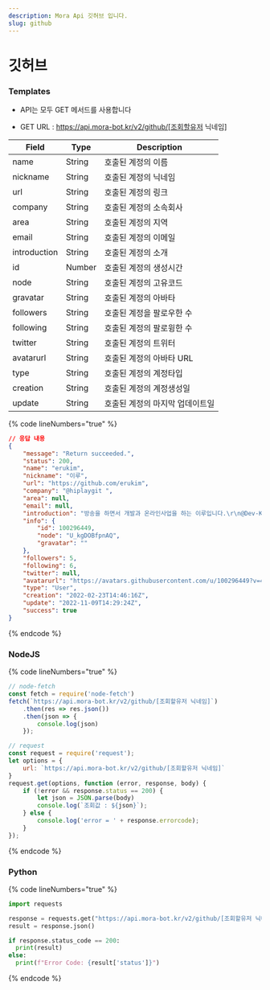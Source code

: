 ```yaml
---
description: Mora Api 깃허브 입니다.
slug: github
---
```


# 깃허브

### Templates

* API는 모두 GET 메서드를 사용합니다

* GET URL : https://api.mora-bot.kr/v2/github/[조회할유저 닉네임]

| Field | Type | Description |
| ------ | ------ | ------ |
| name | String | 호출된 계정의 이름 |
| nickname | String | 호출된 계정의 닉네임 |
| url | String | 호출된 계정의 링크 |
| company | String | 호출된 계정의 소속회사 |
| area | String | 호출된 계정의 지역 |
| email | String | 호출된 계정의 이메일 |
| introduction | String | 호출된 계정의 소개 |
| id | Number | 호출된 계정의 생성시간 |
| node | String | 호출된 계정의 고유코드 |
| gravatar | String | 호출된 계정의 아바타 |
| followers | String | 호출된 계정을 팔로우한 수 |
| following | String | 호출된 계정의 팔로윙한 수 |
| twitter | String | 호출된 계정의 트위터 |
| avatarurl | String | 호출된 계정의 아바타 URL |
| type | String | 호출된 계정의 계정타입 |
| creation | String | 호출된 계정의 계정생성일 |
| update | String | 호출된 계정의 마지막 업데이트일 |

{% code lineNumbers="true" %}
```json
// 응답 내용
{
    "message": "Return succeeded.",
    "status": 200,
    "name": "erukim",
    "nickname": "이루",
    "url": "https://github.com/erukim",
    "company": "@hiplaygit ",
    "area": null,
    "email": null,
    "introduction": "방송을 하면서 개발과 온라인사업을 하는 이루입니다.\r\n@Dev-Korea-Server @MORA-Team @Team-Laon @Team-Social-Dev ",
    "info": {
        "id": 100296449,
        "node": "U_kgDOBfpnAQ",
        "gravatar": ""
    },
    "followers": 5,
    "following": 6,
    "twitter": null,
    "avatarurl": "https://avatars.githubusercontent.com/u/100296449?v=4",
    "type": "User",
    "creation": "2022-02-23T14:46:16Z",
    "update": "2022-11-09T14:29:24Z",
    "success": true
}
```
{% endcode %}

### NodeJS

{% code lineNumbers="true" %}
```javascript
// node-fetch
const fetch = require('node-fetch')
fetch(`https://api.mora-bot.kr/v2/github/[조회할유저 닉네임]`)
    .then(res => res.json())
    .then(json => {
        console.log(json)
    });

// request
const request = require('request');
let options = {
    url: `https://api.mora-bot.kr/v2/github/[조회할유저 닉네임]`
}
request.get(options, function (error, response, body) {
    if (!error && response.status == 200) {
        let json = JSON.parse(body)
        console.log(`조회값 : ${json}`);
    } else {
        console.log('error = ' + response.errorcode);
    }
});
```
{% endcode %}

### Python

{% code lineNumbers="true" %}
```python
import requests

response = requests.get("https://api.mora-bot.kr/v2/github/[조회할유저 닉네임]")
result = response.json()

if response.status_code == 200:
  print(result)
else:
  print(f"Error Code: {result['status']}")
```
{% endcode %}
